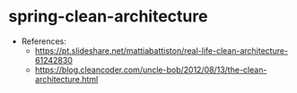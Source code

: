 # spring-clean-architecture

* References:
  - https://pt.slideshare.net/mattiabattiston/real-life-clean-architecture-61242830
  - https://blog.cleancoder.com/uncle-bob/2012/08/13/the-clean-architecture.html
